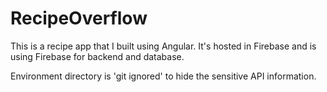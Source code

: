 # RecipeOverflow
This is a recipe app that I built using Angular. It's hosted in Firebase and is using Firebase for backend and database.

Environment directory is 'git ignored' to hide the sensitive API information.
